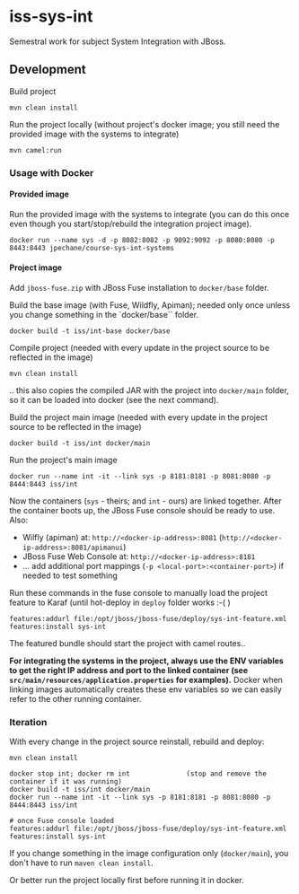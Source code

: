 # iss-sys-int

Semestral work for subject System Integration with JBoss.

## Development

Build project

    mvn clean install

Run the project locally (without project's docker image; you still need the provided image with the systems to integrate)

    mvn camel:run

### Usage with Docker

#### Provided image
Run the provided image with the systems to integrate (you can do this once even though you start/stop/rebuild the integration project image).

    docker run --name sys -d -p 8082:8082 -p 9092:9092 -p 8080:8080 -p 8443:8443 jpechane/course-sys-int-systems

#### Project image

Add `jboss-fuse.zip` with JBoss Fuse installation to `docker/base` folder.

Build the base image (with Fuse, Wildfly, Apiman); needed only once unless you change something in the `docker/base`` folder.

    docker build -t iss/int-base docker/base

Compile project (needed with every update in the project source to be reflected in the image)

    mvn clean install

.. this also copies the compiled JAR with the project into `docker/main` folder, so it can be loaded into docker (see the next command).

Build the project main image (needed with every update in the project source to be reflected in the image)

    docker build -t iss/int docker/main

Run the project's main image

    docker run --name int -it --link sys -p 8181:8181 -p 8081:8080 -p 8444:8443 iss/int
    
Now the containers (`sys` - theirs; and `int` - ours) are linked together. After the container boots up, the JBoss Fuse console should be ready to use. Also:

- Wilfly (apiman) at: `http://<docker-ip-address>:8081` (`http://<docker-ip-address>:8081/apimanui`)
- JBoss Fuse Web Console at: `http://<docker-ip-address>:8181`
- ... add additional port mappings (`-p <local-port>:<container-port>`) if needed to test something

Run these commands in the fuse console to manually load the project feature to Karaf (until hot-deploy in `deploy` folder works :-( )

    features:addurl file:/opt/jboss/jboss-fuse/deploy/sys-int-feature.xml
    features:install sys-int

The featured bundle should start the project with camel routes..

**For integrating the systems in the project, always use the ENV variables to get the right IP address and port to the linked container (see `src/main/resources/application.properties` for examples).** Docker when linking images automatically creates these env variables so we can easily refer to the other running container.

### Iteration

With every change in the project source reinstall, rebuild and deploy:

    mvn clean install
    
    docker stop int; docker rm int              (stop and remove the container if it was running)
    docker build -t iss/int docker/main
    docker run --name int -it --link sys -p 8181:8181 -p 8081:8080 -p 8444:8443 iss/int
    
    # once Fuse console loaded
    features:addurl file:/opt/jboss/jboss-fuse/deploy/sys-int-feature.xml
    features:install sys-int

If you change something in the image configuration only (`docker/main`), you don't have to run `maven clean install`.

Or better run the project locally first before running it in docker.
